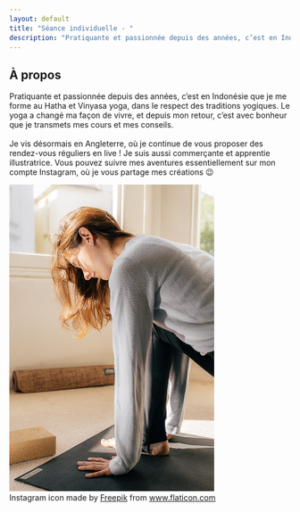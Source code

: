 ```yaml
---
layout: default
title: "Séance individuelle - "
description: "Pratiquante et passionnée depuis des années, c’est en Indonésie que je me forme au Hatha et Vinyasa yoga, dans le respect des traditions yogiques."
---
```


<div id="about" class="infobox">
	<div id="about-text">
		<div>
			<h2>À propos</h2>
			<p>
				Pratiquante et passionnée depuis des années, c’est en Indonésie que je me forme au Hatha et Vinyasa yoga, dans le respect des traditions yogiques. Le yoga a changé ma façon de vivre, et depuis mon retour, c’est avec bonheur que je transmets mes cours et mes conseils.
				<br/>
				<br/>
				Je vis désormais en Angleterre, où je continue de vous proposer des rendez-vous réguliers en live ! Je suis aussi commerçante et apprentie illustratrice. Vous pouvez suivre mes aventures essentiellement sur mon compte Instagram, où je vous partage mes créations 😉
			</p>
		</div>
	</div>
	<div>
		<img id="f-posture-yoga" src="assets/f-posture-yoga.jpg"/>
	</div>
</div>

<div id="related">
	Instagram icon made by <a href="https://www.flaticon.com/authors/freepik" title="Freepik">Freepik</a> from <a href="https://www.flaticon.com/" title="Flaticon"> www.flaticon.com</a>
</div>
